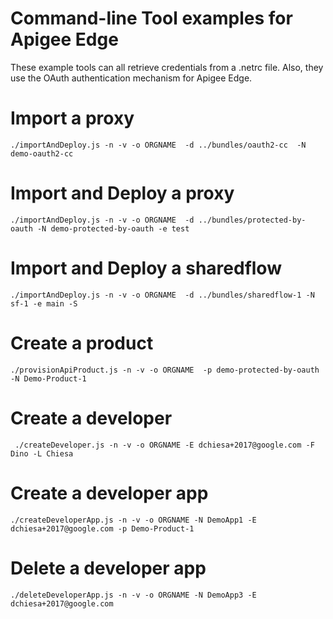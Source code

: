 # Command-line Tool examples for Apigee Edge

These example tools can all retrieve credentials from a .netrc file.
Also, they use the OAuth authentication mechanism for Apigee Edge. 


# Import a proxy

```
./importAndDeploy.js -n -v -o ORGNAME  -d ../bundles/oauth2-cc  -N demo-oauth2-cc 

```

# Import and Deploy a proxy

```
./importAndDeploy.js -n -v -o ORGNAME  -d ../bundles/protected-by-oauth -N demo-protected-by-oauth -e test

```

# Import and Deploy a sharedflow

```
./importAndDeploy.js -n -v -o ORGNAME  -d ../bundles/sharedflow-1 -N sf-1 -e main -S

```

# Create a product

```
./provisionApiProduct.js -n -v -o ORGNAME  -p demo-protected-by-oauth -N Demo-Product-1 
```


# Create a developer

```
 ./createDeveloper.js -n -v -o ORGNAME -E dchiesa+2017@google.com -F Dino -L Chiesa 

```

# Create a developer app

```
./createDeveloperApp.js -n -v -o ORGNAME -N DemoApp1 -E dchiesa+2017@google.com -p Demo-Product-1 
```


# Delete a developer app

```
./deleteDeveloperApp.js -n -v -o ORGNAME -N DemoApp3 -E dchiesa+2017@google.com

```

